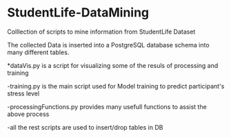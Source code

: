 # StudentLife-DataMining
Colllection of scripts to mine information from StudentLife Dataset

The collected Data is inserted into a PostgreSQL database schema into many different tables.

*dataVis.py is a script for visualizing some of the resuls of processing and training

-training.py is the main script used for Model training to predict participant's stress level

-processingFunctions.py provides many usefull functions to assist the above process

-all the rest scripts are used to insert/drop tables in DB
